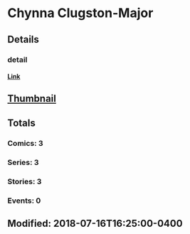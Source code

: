 # Chynna  Clugston-Major 
## Details
### detail
#### [Link](http://marvel.com/comics/creators/8244/chynna_clugston-major?utm_campaign=apiRef&utm_source=225578a89fc76f3d20fbffda5d17a88d)
## [Thumbnail](http://i.annihil.us/u/prod/marvel/i/mg/b/40/image_not_available.jpg)
## Totals
### Comics: 3
### Series: 3
### Stories: 3
### Events: 0
## Modified: 2018-07-16T16:25:00-0400